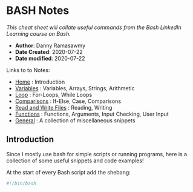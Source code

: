 # BASH Notes
*This cheat sheet will collate useful commands from the Bash LinkedIn Learning course on Bash.*

- **Author**: Danny Ramasawmy
- **Date Created**: 2020-07-22
- **Date modified**: 2020-07-22

Links to to Notes:
- [Home](./bash_notes) : Introduction  
- [Variables](./bash_notes_variables) : Variables, Arrays, Strings, Arithmetic  
- [Loop](./bash_notes_loops) : For-Loops, While Loops
- [Comparisons](./bash_notes_comparisons) : If-Else, Case, Comparisons
- [Read and Write Files](./bash_notes_rw_files) : Reading, Writing
- [Functions](./bash_notes_functions) : Functions, Arguments, Input Checking, User Input
- [General](./bash_notes_general) : A collection of miscellaneous snippets

## Introduction
Since I mostly use bash for simple scripts or running programs, here is a collection of some useful snippets and code examples!

At the start of every Bash script add the shebang:
```bash
#!/bin/bash
```